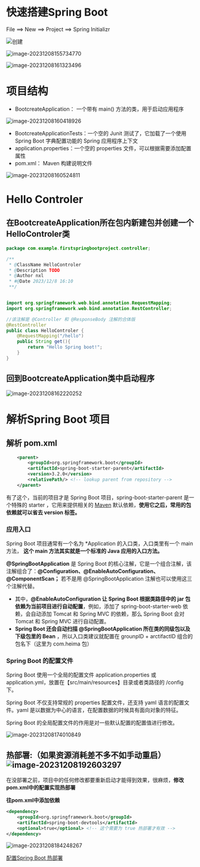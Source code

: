 # 快速搭建Spring Boot

File ==> New ==> Project ==> Spring Initializr

![创建](ReadMe/image-20231208155547880.png)

![image-20231208155734770](ReadMe/image-20231208155734770.png)

![image-20231208161323496](ReadMe/image-20231208161323496.png)

# 项目结构

- BootcreateApplication： 一个带有 main() 方法的类，用于启动应用程序

![image-20231208160418926](ReadMe/image-20231208160134875.png)

- BootcreateApplicationTests：一个空的 Junit 测试了，它加载了一个使用 Spring Boot 字典配置功能的 Spring 应用程序上下文
- application.properties：一个空的 properties 文件，可以根据需要添加配置属性
- pom.xml： Maven 构建说明文件

![image-20231208160524811](ReadMe/image-20231208160524811.png)

# Hello Controler

## 在BootcreateApplication所在包内新建包并创建一个HelloControler类

```java
package com.example.firstspringbootproject.controller;

/**
 * @ClassName HelloControler
 * @Description TODO
 * @Author nxl
 * #@Date 2023/12/8 16:10
 **/


import org.springframework.web.bind.annotation.RequestMapping;
import org.springframework.web.bind.annotation.RestController;

//该注解是 @Controller 和 @ResponseBody 注解的合体版
@RestController
public class HelloControler {
    @RequestMapping("/hello")
    public String get(){
        return "Hello Spring boot!";
    }
}
```

## 回到BootcreateApplication类中启动程序

![image-20231208162220252](ReadMe/image-20231208162220252.png)



# 解析Spring Boot 项目

## 解析 pom.xml

```xml
    <parent>
        <groupId>org.springframework.boot</groupId>
        <artifactId>spring-boot-starter-parent</artifactId>
        <version>3.2.0</version>
        <relativePath/> <!-- lookup parent from repository -->
    </parent>
```

有了这个，当前的项目才是 Spring Boot 项目，spring-boot-starter-parent 是一个特殊的 starter ，它用来提供相关的 [Maven](https://so.csdn.net/so/search?q=Maven&spm=1001.2101.3001.7020) 默认依赖，**使用它之后，常用的包依赖就可以省去 version 标签。**

### 应用入口

Spring Boot 项目通常有一个名为 *Application 的入口类，入口类里有一个 main 方法， **这个 main 方法其实就是一个标准的 Java 应用的入口方法。**

**@SpringBootApplication** 是 Spring Boot 的核心注解，它是一个组合注解，该注解组合了：**@Configuration、@EnableAutoConfiguration、@ComponentScan；** 若不是用 @SpringBootApplication 注解也可以使用这三个注解代替。

- 其中，**@EnableAutoConfiguration 让 Spring Boot 根据类路径中的 jar 包依赖为当前项目进行自动配置**，例如，添加了 spring-boot-starter-web 依赖，会自动添加 Tomcat 和 Spring MVC 的依赖，那么 Spring Boot 会对 Tomcat 和 Spring MVC 进行自动配置。
- **Spring Boot 还会自动扫描 @SpringBootApplication 所在类的同级包以及下级包里的 Bean** ，所以入口类建议就配置在 grounpID + arctifactID 组合的包名下（这里为 com.heima 包）

### Spring Boot 的配置文件

Spring Boot 使用一个全局的配置文件 application.properties 或 application.yml，放置在【src/main/resources】目录或者类路径的 /config 下。

Spring Boot 不仅支持常规的 properties 配置文件，还支持 yaml 语言的配置文件。yaml 是以数据为中心的语言，在配置数据的时候具有面向对象的特征。

Spring Boot 的全局配置文件的作用是对一些默认配置的配置值进行修改。

![image-20231208174010849](ReadMe/image-20231208174010849.png)



## 热部署:（如果资源消耗差不多不如手动重启）![image-20231208192603297](ReadMe/image-20231208192603297.png)

在没部署之前，项目中的任何修改都要重新启动才能得到效果，很麻烦，**修改pom.xml中的配置实现热部署**

**往pom.xml中添加依赖**

```xml
<dependency>
    <groupId>org.springframework.boot</groupId>
    <artifactId>spring-boot-devtools</artifactId>
    <optional>true</optional> <!-- 这个需要为 true 热部署才有效 -->
</dependency>
```

![image-20231208184248267](ReadMe/image-20231208184248267.png)

[配置Spring Boot 热部署](https://blog.csdn.net/hezhimin1124/article/details/103800614)